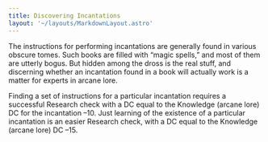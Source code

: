 ```yaml
---
title: Discovering Incantations
layout: '~/layouts/MarkdownLayout.astro'
---
```

The instructions for performing incantations are generally found in various
obscure tomes. Such books are filled with “magic spells,” and most of them are
utterly bogus. But hidden among the dross is the real stuff, and discerning
whether an incantation found in a book will actually work is a matter for
experts in arcane lore.

Finding a set of instructions for a particular incantation requires a
successful Research check with a DC equal to the Knowledge (arcane lore) DC
for the incantation –10. Just learning of the existence of a particular
incantation is an easier Research check, with a DC equal to the Knowledge
(arcane lore) DC –15.

